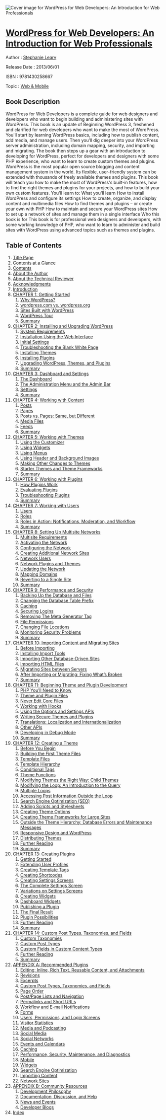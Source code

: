 ![Cover image for WordPress for Web Developers: An Introduction for Web Professionals](https://imgdetail.ebookreading.net/cover/cover/web_mobile/EB9781430258667.jpg)

[WordPress for Web Developers: An Introduction for Web Professionals](https://ebookreading.net/view/book/WordPress+for+Web+Developers%3A+An+Introduction+for+Web+Professionals-EB9781430258667_1.html "WordPress for Web Developers: An Introduction for Web Professionals")
====================================================================================================================

Author : [Stephanie Leary](https://ebookreading.net/search/author/Stephanie+Leary)

Release Date : 2013/06/01

ISBN : 9781430258667

Topic : [Web & Mobile](https://ebookreading.net/search/category/web-mobile)

Book Description
-----------------

WordPress for Web Developers is a complete guide for web designers and developers who want to begin building and administering sites with WordPress. This book is an update of Beginning WordPress 3, freshened and clarified for web developers who want to make the most of WordPress. You'll start by learning WordPress basics, including how to publish content, add media, and manage users.
Then you'll dig deeper into your WordPress server administration, including domain mapping, security, and importing and migrating. The book then steps up a gear with an introduction to developing for WordPress, perfect for developers and designers with some PHP experience, who want to learn to create custom themes and plugins.
WordPress is the most popular open source blogging and content management system in the world. Its flexible, user-friendly system can be extended with thousands of freely available themes and plugins. This book will teach you how to make the most of WordPress's built-in features, how to find the right themes and plugins for your projects, and how to build your own custom features. You'll learn to:
What you'll learn
How to install WordPress and configure its settings
How to create, organize, and display content and multimedia files
How to find themes and plugins – or create your own with PHP
How to maintain and secure your WordPress sites
How to set up a network of sites and manage them in a single interface
Who this book is for
This book is for professional web designers and developers, with some working knowledge of PHP, who want to learn to administer and build sites with WordPress using advanced topics such as themes and plugins.
              
Table of Contents
-----------------

1. [Title Page](https://ebookreading.net/view/book/WordPress+for+Web+Developers%3A+An+Introduction+for+Web+Professionals-EB9781430258667_2.html)
1. [Contents at a Glance](https://ebookreading.net/view/book/WordPress+for+Web+Developers%3A+An+Introduction+for+Web+Professionals-EB9781430258667_4.html)
1. [Contents](https://ebookreading.net/view/book/WordPress+for+Web+Developers%3A+An+Introduction+for+Web+Professionals-EB9781430258667_5.html)
1. [About the Author](https://ebookreading.net/view/book/WordPress+for+Web+Developers%3A+An+Introduction+for+Web+Professionals-EB9781430258667_6.html)
1. [About the Technical Reviewer](https://ebookreading.net/view/book/WordPress+for+Web+Developers%3A+An+Introduction+for+Web+Professionals-EB9781430258667_7.html)
1. [Acknowledgments](https://ebookreading.net/view/book/WordPress+for+Web+Developers%3A+An+Introduction+for+Web+Professionals-EB9781430258667_8.html)
1. [Introduction](https://ebookreading.net/view/book/WordPress+for+Web+Developers%3A+An+Introduction+for+Web+Professionals-EB9781430258667_10.html)
1. [CHAPTER 1: Getting Started](https://ebookreading.net/view/book/WordPress+for+Web+Developers%3A+An+Introduction+for+Web+Professionals-EB9781430258667_0.html)
    1. [Why WordPress?](https://ebookreading.net/view/book/WordPress+for+Web+Developers%3A+An+Introduction+for+Web+Professionals-EB9781430258667_0.html#Sec1)
    1. [wordpress.com vs. wordpress.org](https://ebookreading.net/view/book/WordPress+for+Web+Developers%3A+An+Introduction+for+Web+Professionals-EB9781430258667_0.html#Sec2)
    1. [Sites Built with WordPress](https://ebookreading.net/view/book/WordPress+for+Web+Developers%3A+An+Introduction+for+Web+Professionals-EB9781430258667_0.html#Sec7)
    1. [WordPress Tour](https://ebookreading.net/view/book/WordPress+for+Web+Developers%3A+An+Introduction+for+Web+Professionals-EB9781430258667_0.html#Sec15)
    1. [Summary](https://ebookreading.net/view/book/WordPress+for+Web+Developers%3A+An+Introduction+for+Web+Professionals-EB9781430258667_0.html#Sec17)
1. [CHAPTER 2: Installing and Upgrading WordPress](https://ebookreading.net/view/book/WordPress+for+Web+Developers%3A+An+Introduction+for+Web+Professionals-EB9781430258667_11.html)
    1. [System Requirements](https://ebookreading.net/view/book/WordPress+for+Web+Developers%3A+An+Introduction+for+Web+Professionals-EB9781430258667_11.html#Sec1)
    1. [Installation Using the Web Interface](https://ebookreading.net/view/book/WordPress+for+Web+Developers%3A+An+Introduction+for+Web+Professionals-EB9781430258667_11.html#Sec2)
    1. [Initial Settings](https://ebookreading.net/view/book/WordPress+for+Web+Developers%3A+An+Introduction+for+Web+Professionals-EB9781430258667_11.html#Sec3)
    1. [Troubleshooting the Blank White Page](https://ebookreading.net/view/book/WordPress+for+Web+Developers%3A+An+Introduction+for+Web+Professionals-EB9781430258667_11.html#Sec4)
    1. [Installing Themes](https://ebookreading.net/view/book/WordPress+for+Web+Developers%3A+An+Introduction+for+Web+Professionals-EB9781430258667_11.html#Sec5)
    1. [Installing Plugins](https://ebookreading.net/view/book/WordPress+for+Web+Developers%3A+An+Introduction+for+Web+Professionals-EB9781430258667_11.html#Sec6)
    1. [Upgrading WordPress, Themes, and Plugins](https://ebookreading.net/view/book/WordPress+for+Web+Developers%3A+An+Introduction+for+Web+Professionals-EB9781430258667_11.html#Sec7)
    1. [Summary](https://ebookreading.net/view/book/WordPress+for+Web+Developers%3A+An+Introduction+for+Web+Professionals-EB9781430258667_11.html#Sec12)
1. [CHAPTER 3: Dashboard and Settings](https://ebookreading.net/view/book/WordPress+for+Web+Developers%3A+An+Introduction+for+Web+Professionals-EB9781430258667_12.html)
    1. [The Dashboard](https://ebookreading.net/view/book/WordPress+for+Web+Developers%3A+An+Introduction+for+Web+Professionals-EB9781430258667_12.html#Sec1)
    1. [The Administration Menu and the Admin Bar](https://ebookreading.net/view/book/WordPress+for+Web+Developers%3A+An+Introduction+for+Web+Professionals-EB9781430258667_12.html#Sec6)
    1. [Settings](https://ebookreading.net/view/book/WordPress+for+Web+Developers%3A+An+Introduction+for+Web+Professionals-EB9781430258667_12.html#Sec7)
    1. [Summary](https://ebookreading.net/view/book/WordPress+for+Web+Developers%3A+An+Introduction+for+Web+Professionals-EB9781430258667_12.html#Sec25)
1. [CHAPTER 4: Working with Content](https://ebookreading.net/view/book/WordPress+for+Web+Developers%3A+An+Introduction+for+Web+Professionals-EB9781430258667_14.html)
    1. [Posts](https://ebookreading.net/view/book/WordPress+for+Web+Developers%3A+An+Introduction+for+Web+Professionals-EB9781430258667_14.html#Sec1)
    1. [Pages](https://ebookreading.net/view/book/WordPress+for+Web+Developers%3A+An+Introduction+for+Web+Professionals-EB9781430258667_14.html#Sec16)
    1. [Posts vs. Pages: Same, but Different](https://ebookreading.net/view/book/WordPress+for+Web+Developers%3A+An+Introduction+for+Web+Professionals-EB9781430258667_14.html#Sec18)
    1. [Media Files](https://ebookreading.net/view/book/WordPress+for+Web+Developers%3A+An+Introduction+for+Web+Professionals-EB9781430258667_14.html#Sec25)
    1. [Feeds](https://ebookreading.net/view/book/WordPress+for+Web+Developers%3A+An+Introduction+for+Web+Professionals-EB9781430258667_14.html#Sec37)
    1. [Summary](https://ebookreading.net/view/book/WordPress+for+Web+Developers%3A+An+Introduction+for+Web+Professionals-EB9781430258667_14.html#Sec38)
1. [CHAPTER 5: Working with Themes](https://ebookreading.net/view/book/WordPress+for+Web+Developers%3A+An+Introduction+for+Web+Professionals-EB9781430258667_0.html)
    1. [Using the Customizer](https://ebookreading.net/view/book/WordPress+for+Web+Developers%3A+An+Introduction+for+Web+Professionals-EB9781430258667_0.html#Sec1)
    1. [Using Widgets](https://ebookreading.net/view/book/WordPress+for+Web+Developers%3A+An+Introduction+for+Web+Professionals-EB9781430258667_0.html#Sec2)
    1. [Using Menus](https://ebookreading.net/view/book/WordPress+for+Web+Developers%3A+An+Introduction+for+Web+Professionals-EB9781430258667_0.html#Sec3)
    1. [Using Header and Background Images](https://ebookreading.net/view/book/WordPress+for+Web+Developers%3A+An+Introduction+for+Web+Professionals-EB9781430258667_0.html#Sec5)
    1. [Making Other Changes to Themes](https://ebookreading.net/view/book/WordPress+for+Web+Developers%3A+An+Introduction+for+Web+Professionals-EB9781430258667_0.html#Sec6)
    1. [Starter Themes and Theme Frameworks](https://ebookreading.net/view/book/WordPress+for+Web+Developers%3A+An+Introduction+for+Web+Professionals-EB9781430258667_0.html#Sec9)
    1. [Summary](https://ebookreading.net/view/book/WordPress+for+Web+Developers%3A+An+Introduction+for+Web+Professionals-EB9781430258667_0.html#Sec12)
1. [CHAPTER 6: Working with Plugins](https://ebookreading.net/view/book/WordPress+for+Web+Developers%3A+An+Introduction+for+Web+Professionals-EB9781430258667_15.html)
    1. [How Plugins Work](https://ebookreading.net/view/book/WordPress+for+Web+Developers%3A+An+Introduction+for+Web+Professionals-EB9781430258667_15.html#Sec1)
    1. [Evaluating Plugins](https://ebookreading.net/view/book/WordPress+for+Web+Developers%3A+An+Introduction+for+Web+Professionals-EB9781430258667_15.html#Sec4)
    1. [Troubleshooting Plugins](https://ebookreading.net/view/book/WordPress+for+Web+Developers%3A+An+Introduction+for+Web+Professionals-EB9781430258667_15.html#Sec6)
    1. [Summary](https://ebookreading.net/view/book/WordPress+for+Web+Developers%3A+An+Introduction+for+Web+Professionals-EB9781430258667_15.html#Sec7)
1. [CHAPTER 7: Working with Users](https://ebookreading.net/view/book/WordPress+for+Web+Developers%3A+An+Introduction+for+Web+Professionals-EB9781430258667_16.html)
    1. [Users](https://ebookreading.net/view/book/WordPress+for+Web+Developers%3A+An+Introduction+for+Web+Professionals-EB9781430258667_16.html#Sec1)
    1. [Roles](https://ebookreading.net/view/book/WordPress+for+Web+Developers%3A+An+Introduction+for+Web+Professionals-EB9781430258667_16.html#Sec3)
    1. [Roles in Action: Notifications, Moderation, and Workflow](https://ebookreading.net/view/book/WordPress+for+Web+Developers%3A+An+Introduction+for+Web+Professionals-EB9781430258667_16.html#Sec4)
    1. [Summary](https://ebookreading.net/view/book/WordPress+for+Web+Developers%3A+An+Introduction+for+Web+Professionals-EB9781430258667_16.html#Sec12)
1. [CHAPTER 8: Setting Up Multisite Networks](https://ebookreading.net/view/book/WordPress+for+Web+Developers%3A+An+Introduction+for+Web+Professionals-EB9781430258667_17.html)
    1. [Multisite Requirements](https://ebookreading.net/view/book/WordPress+for+Web+Developers%3A+An+Introduction+for+Web+Professionals-EB9781430258667_17.html#Sec1)
    1. [Activating the Network](https://ebookreading.net/view/book/WordPress+for+Web+Developers%3A+An+Introduction+for+Web+Professionals-EB9781430258667_17.html#Sec4)
    1. [Configuring the Network](https://ebookreading.net/view/book/WordPress+for+Web+Developers%3A+An+Introduction+for+Web+Professionals-EB9781430258667_17.html#Sec5)
    1. [Creating Additional Network Sites](https://ebookreading.net/view/book/WordPress+for+Web+Developers%3A+An+Introduction+for+Web+Professionals-EB9781430258667_17.html#Sec11)
    1. [Network Users](https://ebookreading.net/view/book/WordPress+for+Web+Developers%3A+An+Introduction+for+Web+Professionals-EB9781430258667_17.html#Sec12)
    1. [Network Plugins and Themes](https://ebookreading.net/view/book/WordPress+for+Web+Developers%3A+An+Introduction+for+Web+Professionals-EB9781430258667_17.html#Sec14)
    1. [Updating the Network](https://ebookreading.net/view/book/WordPress+for+Web+Developers%3A+An+Introduction+for+Web+Professionals-EB9781430258667_17.html#Sec16)
    1. [Mapping Domains](https://ebookreading.net/view/book/WordPress+for+Web+Developers%3A+An+Introduction+for+Web+Professionals-EB9781430258667_17.html#Sec17)
    1. [Reverting to a Single Site](https://ebookreading.net/view/book/WordPress+for+Web+Developers%3A+An+Introduction+for+Web+Professionals-EB9781430258667_17.html#Sec18)
    1. [Summary](https://ebookreading.net/view/book/WordPress+for+Web+Developers%3A+An+Introduction+for+Web+Professionals-EB9781430258667_17.html#Sec19)
1. [CHAPTER 9: Performance and Security](https://ebookreading.net/view/book/WordPress+for+Web+Developers%3A+An+Introduction+for+Web+Professionals-EB9781430258667_18.html)
    1. [Backing Up the Database and Files](https://ebookreading.net/view/book/WordPress+for+Web+Developers%3A+An+Introduction+for+Web+Professionals-EB9781430258667_18.html#Sec1)
    1. [Changing the Database Table Prefix](https://ebookreading.net/view/book/WordPress+for+Web+Developers%3A+An+Introduction+for+Web+Professionals-EB9781430258667_18.html#Sec2)
    1. [Caching](https://ebookreading.net/view/book/WordPress+for+Web+Developers%3A+An+Introduction+for+Web+Professionals-EB9781430258667_18.html#Sec3)
    1. [Securing Logins](https://ebookreading.net/view/book/WordPress+for+Web+Developers%3A+An+Introduction+for+Web+Professionals-EB9781430258667_18.html#Sec10)
    1. [Removing The Meta Generator Tag](https://ebookreading.net/view/book/WordPress+for+Web+Developers%3A+An+Introduction+for+Web+Professionals-EB9781430258667_18.html#Sec13)
    1. [File Permissions](https://ebookreading.net/view/book/WordPress+for+Web+Developers%3A+An+Introduction+for+Web+Professionals-EB9781430258667_18.html#Sec14)
    1. [Changing File Locations](https://ebookreading.net/view/book/WordPress+for+Web+Developers%3A+An+Introduction+for+Web+Professionals-EB9781430258667_18.html#Sec16)
    1. [Monitoring Security Problems](https://ebookreading.net/view/book/WordPress+for+Web+Developers%3A+An+Introduction+for+Web+Professionals-EB9781430258667_18.html#Sec20)
    1. [Summary](https://ebookreading.net/view/book/WordPress+for+Web+Developers%3A+An+Introduction+for+Web+Professionals-EB9781430258667_18.html#Sec21)
1. [CHAPTER 10: Importing Content and Migrating Sites](https://ebookreading.net/view/book/WordPress+for+Web+Developers%3A+An+Introduction+for+Web+Professionals-EB9781430258667_19.html)
    1. [Before Importing](https://ebookreading.net/view/book/WordPress+for+Web+Developers%3A+An+Introduction+for+Web+Professionals-EB9781430258667_19.html#Sec1)
    1. [Installing Import Tools](https://ebookreading.net/view/book/WordPress+for+Web+Developers%3A+An+Introduction+for+Web+Professionals-EB9781430258667_19.html#Sec2)
    1. [Importing Other Database-Driven Sites](https://ebookreading.net/view/book/WordPress+for+Web+Developers%3A+An+Introduction+for+Web+Professionals-EB9781430258667_19.html#Sec4)
    1. [Importing HTML Files](https://ebookreading.net/view/book/WordPress+for+Web+Developers%3A+An+Introduction+for+Web+Professionals-EB9781430258667_19.html#Sec6)
    1. [Migrating Sites between Servers](https://ebookreading.net/view/book/WordPress+for+Web+Developers%3A+An+Introduction+for+Web+Professionals-EB9781430258667_19.html#Sec12)
    1. [After Importing or Migrating: Fixing What’s Broken](https://ebookreading.net/view/book/WordPress+for+Web+Developers%3A+An+Introduction+for+Web+Professionals-EB9781430258667_19.html#Sec16)
    1. [Summary](https://ebookreading.net/view/book/WordPress+for+Web+Developers%3A+An+Introduction+for+Web+Professionals-EB9781430258667_19.html#Sec20)
1. [CHAPTER 11: Beginning Theme and Plugin Development](https://ebookreading.net/view/book/WordPress+for+Web+Developers%3A+An+Introduction+for+Web+Professionals-EB9781430258667_20.html)
    1. [PHP You’ll Need to Know](https://ebookreading.net/view/book/WordPress+for+Web+Developers%3A+An+Introduction+for+Web+Professionals-EB9781430258667_20.html#Sec1)
    1. [Theme and Plugin Files](https://ebookreading.net/view/book/WordPress+for+Web+Developers%3A+An+Introduction+for+Web+Professionals-EB9781430258667_20.html#Sec2)
    1. [Never Edit Core Files](https://ebookreading.net/view/book/WordPress+for+Web+Developers%3A+An+Introduction+for+Web+Professionals-EB9781430258667_20.html#Sec5)
    1. [Working with Hooks](https://ebookreading.net/view/book/WordPress+for+Web+Developers%3A+An+Introduction+for+Web+Professionals-EB9781430258667_20.html#Sec6)
    1. [Using the Options and Settings APIs](https://ebookreading.net/view/book/WordPress+for+Web+Developers%3A+An+Introduction+for+Web+Professionals-EB9781430258667_20.html#Sec12)
    1. [Writing Secure Themes and Plugins](https://ebookreading.net/view/book/WordPress+for+Web+Developers%3A+An+Introduction+for+Web+Professionals-EB9781430258667_20.html#Sec18)
    1. [Translations: Localization and Internationalization](https://ebookreading.net/view/book/WordPress+for+Web+Developers%3A+An+Introduction+for+Web+Professionals-EB9781430258667_20.html#Sec30)
    1. [Other APIs](https://ebookreading.net/view/book/WordPress+for+Web+Developers%3A+An+Introduction+for+Web+Professionals-EB9781430258667_20.html#Sec33)
    1. [Developing in Debug Mode](https://ebookreading.net/view/book/WordPress+for+Web+Developers%3A+An+Introduction+for+Web+Professionals-EB9781430258667_20.html#Sec34)
    1. [Summary](https://ebookreading.net/view/book/WordPress+for+Web+Developers%3A+An+Introduction+for+Web+Professionals-EB9781430258667_20.html#Sec36)
1. [CHAPTER 12: Creating a Theme](https://ebookreading.net/view/book/WordPress+for+Web+Developers%3A+An+Introduction+for+Web+Professionals-EB9781430258667_21.html)
    1. [Before You Begin](https://ebookreading.net/view/book/WordPress+for+Web+Developers%3A+An+Introduction+for+Web+Professionals-EB9781430258667_21.html#Sec1)
    1. [Building the First Theme Files](https://ebookreading.net/view/book/WordPress+for+Web+Developers%3A+An+Introduction+for+Web+Professionals-EB9781430258667_21.html#Sec4)
    1. [Template Files](https://ebookreading.net/view/book/WordPress+for+Web+Developers%3A+An+Introduction+for+Web+Professionals-EB9781430258667_21.html#Sec28)
    1. [Template Hierarchy](https://ebookreading.net/view/book/WordPress+for+Web+Developers%3A+An+Introduction+for+Web+Professionals-EB9781430258667_21.html#Sec29)
    1. [Conditional Tags](https://ebookreading.net/view/book/WordPress+for+Web+Developers%3A+An+Introduction+for+Web+Professionals-EB9781430258667_21.html#Sec44)
    1. [Theme Functions](https://ebookreading.net/view/book/WordPress+for+Web+Developers%3A+An+Introduction+for+Web+Professionals-EB9781430258667_21.html#Sec46)
    1. [Modifying Themes the Right Way: Child Themes](https://ebookreading.net/view/book/WordPress+for+Web+Developers%3A+An+Introduction+for+Web+Professionals-EB9781430258667_21.html#Sec54)
    1. [Modifying the Loop: An Introduction to the Query](https://ebookreading.net/view/book/WordPress+for+Web+Developers%3A+An+Introduction+for+Web+Professionals-EB9781430258667_21.html#Sec58)
    1. [Multiple Loops](https://ebookreading.net/view/book/WordPress+for+Web+Developers%3A+An+Introduction+for+Web+Professionals-EB9781430258667_21.html#Sec63)
    1. [Accessing Post Information Outside the Loop](https://ebookreading.net/view/book/WordPress+for+Web+Developers%3A+An+Introduction+for+Web+Professionals-EB9781430258667_21.html#Sec67)
    1. [Search Engine Optimization (SEO)](https://ebookreading.net/view/book/WordPress+for+Web+Developers%3A+An+Introduction+for+Web+Professionals-EB9781430258667_21.html#Sec68)
    1. [Adding Scripts and Stylesheets](https://ebookreading.net/view/book/WordPress+for+Web+Developers%3A+An+Introduction+for+Web+Professionals-EB9781430258667_21.html#Sec72)
    1. [Creating Theme Options](https://ebookreading.net/view/book/WordPress+for+Web+Developers%3A+An+Introduction+for+Web+Professionals-EB9781430258667_21.html#Sec77)
    1. [Creating Theme Frameworks for Large Sites](https://ebookreading.net/view/book/WordPress+for+Web+Developers%3A+An+Introduction+for+Web+Professionals-EB9781430258667_21.html#Sec82)
    1. [Outside the Theme Hierarchy: Database Errors and Maintenance Messages](https://ebookreading.net/view/book/WordPress+for+Web+Developers%3A+An+Introduction+for+Web+Professionals-EB9781430258667_21.html#Sec83)
    1. [Responsive Design and WordPress](https://ebookreading.net/view/book/WordPress+for+Web+Developers%3A+An+Introduction+for+Web+Professionals-EB9781430258667_21.html#Sec84)
    1. [Distributing Themes](https://ebookreading.net/view/book/WordPress+for+Web+Developers%3A+An+Introduction+for+Web+Professionals-EB9781430258667_21.html#Sec89)
    1. [Further Reading](https://ebookreading.net/view/book/WordPress+for+Web+Developers%3A+An+Introduction+for+Web+Professionals-EB9781430258667_21.html#Sec91)
    1. [Summary](https://ebookreading.net/view/book/WordPress+for+Web+Developers%3A+An+Introduction+for+Web+Professionals-EB9781430258667_21.html#Sec92)
1. [CHAPTER 13: Creating Plugins](https://ebookreading.net/view/book/WordPress+for+Web+Developers%3A+An+Introduction+for+Web+Professionals-EB9781430258667_22.html)
    1. [Getting Started](https://ebookreading.net/view/book/WordPress+for+Web+Developers%3A+An+Introduction+for+Web+Professionals-EB9781430258667_22.html#Sec1)
    1. [Extending User Profiles](https://ebookreading.net/view/book/WordPress+for+Web+Developers%3A+An+Introduction+for+Web+Professionals-EB9781430258667_22.html#Sec2)
    1. [Creating Template Tags](https://ebookreading.net/view/book/WordPress+for+Web+Developers%3A+An+Introduction+for+Web+Professionals-EB9781430258667_22.html#Sec5)
    1. [Creating Shortcodes](https://ebookreading.net/view/book/WordPress+for+Web+Developers%3A+An+Introduction+for+Web+Professionals-EB9781430258667_22.html#Sec6)
    1. [Creating Settings Screens](https://ebookreading.net/view/book/WordPress+for+Web+Developers%3A+An+Introduction+for+Web+Professionals-EB9781430258667_22.html#Sec7)
    1. [The Complete Settings Screen](https://ebookreading.net/view/book/WordPress+for+Web+Developers%3A+An+Introduction+for+Web+Professionals-EB9781430258667_22.html#Sec13)
    1. [Variations on Settings Screens](https://ebookreading.net/view/book/WordPress+for+Web+Developers%3A+An+Introduction+for+Web+Professionals-EB9781430258667_22.html#Sec14)
    1. [Creating Widgets](https://ebookreading.net/view/book/WordPress+for+Web+Developers%3A+An+Introduction+for+Web+Professionals-EB9781430258667_22.html#Sec18)
    1. [Dashboard Widgets](https://ebookreading.net/view/book/WordPress+for+Web+Developers%3A+An+Introduction+for+Web+Professionals-EB9781430258667_22.html#Sec27)
    1. [Publishing a Plugin](https://ebookreading.net/view/book/WordPress+for+Web+Developers%3A+An+Introduction+for+Web+Professionals-EB9781430258667_22.html#Sec29)
    1. [The Final Result](https://ebookreading.net/view/book/WordPress+for+Web+Developers%3A+An+Introduction+for+Web+Professionals-EB9781430258667_22.html#Sec39)
    1. [Plugin Possibilities](https://ebookreading.net/view/book/WordPress+for+Web+Developers%3A+An+Introduction+for+Web+Professionals-EB9781430258667_22.html#Sec40)
    1. [Further Reading](https://ebookreading.net/view/book/WordPress+for+Web+Developers%3A+An+Introduction+for+Web+Professionals-EB9781430258667_22.html#Sec41)
    1. [Summary](https://ebookreading.net/view/book/WordPress+for+Web+Developers%3A+An+Introduction+for+Web+Professionals-EB9781430258667_22.html#Sec42)
1. [CHAPTER 14: Custom Post Types, Taxonomies, and Fields](https://ebookreading.net/view/book/WordPress+for+Web+Developers%3A+An+Introduction+for+Web+Professionals-EB9781430258667_23.html)
    1. [Custom Taxonomies](https://ebookreading.net/view/book/WordPress+for+Web+Developers%3A+An+Introduction+for+Web+Professionals-EB9781430258667_23.html#Sec1)
    1. [Custom Post Types](https://ebookreading.net/view/book/WordPress+for+Web+Developers%3A+An+Introduction+for+Web+Professionals-EB9781430258667_23.html#Sec5)
    1. [Custom Fields in Custom Content Types](https://ebookreading.net/view/book/WordPress+for+Web+Developers%3A+An+Introduction+for+Web+Professionals-EB9781430258667_23.html#Sec11)
    1. [Further Reading](https://ebookreading.net/view/book/WordPress+for+Web+Developers%3A+An+Introduction+for+Web+Professionals-EB9781430258667_23.html#Sec19)
    1. [Summary](https://ebookreading.net/view/book/WordPress+for+Web+Developers%3A+An+Introduction+for+Web+Professionals-EB9781430258667_23.html#Sec20)
1. [APPENDIX A: Recommended Plugins](https://ebookreading.net/view/book/WordPress+for+Web+Developers%3A+An+Introduction+for+Web+Professionals-EB9781430258667_24.html)
    1. [Editing: Inline, Rich Text, Reusable Content, and Attachments](https://ebookreading.net/view/book/WordPress+for+Web+Developers%3A+An+Introduction+for+Web+Professionals-EB9781430258667_24.html#Sec1)
    1. [Revisions](https://ebookreading.net/view/book/WordPress+for+Web+Developers%3A+An+Introduction+for+Web+Professionals-EB9781430258667_24.html#Sec2)
    1. [Excerpts](https://ebookreading.net/view/book/WordPress+for+Web+Developers%3A+An+Introduction+for+Web+Professionals-EB9781430258667_24.html#Sec3)
    1. [Custom Post Types, Taxonomies, and Fields](https://ebookreading.net/view/book/WordPress+for+Web+Developers%3A+An+Introduction+for+Web+Professionals-EB9781430258667_24.html#Sec4)
    1. [Page Order](https://ebookreading.net/view/book/WordPress+for+Web+Developers%3A+An+Introduction+for+Web+Professionals-EB9781430258667_24.html#Sec5)
    1. [Post/Page Lists and Navigation](https://ebookreading.net/view/book/WordPress+for+Web+Developers%3A+An+Introduction+for+Web+Professionals-EB9781430258667_24.html#Sec6)
    1. [Permalinks and Short URLs](https://ebookreading.net/view/book/WordPress+for+Web+Developers%3A+An+Introduction+for+Web+Professionals-EB9781430258667_24.html#Sec7)
    1. [Workflow and E-mail Notifications](https://ebookreading.net/view/book/WordPress+for+Web+Developers%3A+An+Introduction+for+Web+Professionals-EB9781430258667_24.html#Sec8)
    1. [Forms](https://ebookreading.net/view/book/WordPress+for+Web+Developers%3A+An+Introduction+for+Web+Professionals-EB9781430258667_24.html#Sec9)
    1. [Users, Permissions, and Login Screens](https://ebookreading.net/view/book/WordPress+for+Web+Developers%3A+An+Introduction+for+Web+Professionals-EB9781430258667_24.html#Sec10)
    1. [Visitor Statistics](https://ebookreading.net/view/book/WordPress+for+Web+Developers%3A+An+Introduction+for+Web+Professionals-EB9781430258667_24.html#Sec11)
    1. [Media and Podcasting](https://ebookreading.net/view/book/WordPress+for+Web+Developers%3A+An+Introduction+for+Web+Professionals-EB9781430258667_24.html#Sec12)
    1. [Social Media](https://ebookreading.net/view/book/WordPress+for+Web+Developers%3A+An+Introduction+for+Web+Professionals-EB9781430258667_24.html#Sec13)
    1. [Social Networks](https://ebookreading.net/view/book/WordPress+for+Web+Developers%3A+An+Introduction+for+Web+Professionals-EB9781430258667_24.html#Sec14)
    1. [Events and Calendars](https://ebookreading.net/view/book/WordPress+for+Web+Developers%3A+An+Introduction+for+Web+Professionals-EB9781430258667_24.html#Sec15)
    1. [Caching](https://ebookreading.net/view/book/WordPress+for+Web+Developers%3A+An+Introduction+for+Web+Professionals-EB9781430258667_24.html#Sec16)
    1. [Performance, Security, Maintenance, and Diagnostics](https://ebookreading.net/view/book/WordPress+for+Web+Developers%3A+An+Introduction+for+Web+Professionals-EB9781430258667_24.html#Sec17)
    1. [Mobile](https://ebookreading.net/view/book/WordPress+for+Web+Developers%3A+An+Introduction+for+Web+Professionals-EB9781430258667_24.html#Sec18)
    1. [Widgets](https://ebookreading.net/view/book/WordPress+for+Web+Developers%3A+An+Introduction+for+Web+Professionals-EB9781430258667_24.html#Sec19)
    1. [Search Engine Optimization](https://ebookreading.net/view/book/WordPress+for+Web+Developers%3A+An+Introduction+for+Web+Professionals-EB9781430258667_24.html#Sec20)
    1. [Importing Content](https://ebookreading.net/view/book/WordPress+for+Web+Developers%3A+An+Introduction+for+Web+Professionals-EB9781430258667_24.html#Sec21)
    1. [Network Sites](https://ebookreading.net/view/book/WordPress+for+Web+Developers%3A+An+Introduction+for+Web+Professionals-EB9781430258667_24.html#Sec22)
1. [APPENDIX B: Community Resources](https://ebookreading.net/view/book/WordPress+for+Web+Developers%3A+An+Introduction+for+Web+Professionals-EB9781430258667_25.html)
    1. [Development Philosophy](https://ebookreading.net/view/book/WordPress+for+Web+Developers%3A+An+Introduction+for+Web+Professionals-EB9781430258667_25.html#Sec1)
    1. [Documentation, Discussion, and Help](https://ebookreading.net/view/book/WordPress+for+Web+Developers%3A+An+Introduction+for+Web+Professionals-EB9781430258667_25.html#Sec2)
    1. [News and Events](https://ebookreading.net/view/book/WordPress+for+Web+Developers%3A+An+Introduction+for+Web+Professionals-EB9781430258667_25.html#Sec3)
    1. [Developer Blogs](https://ebookreading.net/view/book/WordPress+for+Web+Developers%3A+An+Introduction+for+Web+Professionals-EB9781430258667_25.html#Sec4)
1. [Index](https://ebookreading.net/view/book/WordPress+for+Web+Developers%3A+An+Introduction+for+Web+Professionals-EB9781430258667_26.html)
